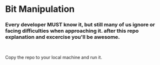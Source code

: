 <h1>Bit Manipulation</h1>
<h3>Every developer MUST know it, but still many of us ignore or facing difficulties when approaching it.
after this repo explanation and excercise you'll be awesome.</h3><br>
<p>Copy the repo to your local machine and run it.</p>
